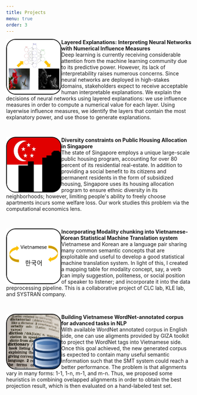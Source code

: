 ```yaml
---
title: Projects
menu: true
order: 3
---
```


<p>
<img style="float:left; right: 30px; width: 150px;" src="\assets\img\projects\project-algotransparency.jpg" alt="Project Algorithmic Transparency">
<strong>Layered Explanations: Interpreting Neural Networks with Numerical Influence Measures</strong><br>
Deep learning is currently receiving considerable attention from the
machine learning community due to its predictive power. However,
its lack of interpretability raises numerous concerns. Since neural
networks are deployed in high-stakes domains, stakeholders expect
to receive acceptable human interpretable explanations. We explain
the decisions of neural networks using layered explanations: we use
influence measures in order to compute a numerical value for each
layer. Using layerwise influence measures, we identify the layers
that contain the most explanatory power, and use those to generate
explanations.
</p>
<br>
<p>
<img style="float:left; right: 30px; width: 150px;" src="\assets\img\projects\project-hdb.jpg" alt="Project HDB">
<strong>Diversity constraints on Public Housing Allocation in Singapore </strong><br>
The state of Singapore employs a unique large-scale public housing program, accounting for over 80 percent of its residential real-estate. In addition to providing a social benefit to its citizens and permanent residents in the form of subsidized housing, Singapore uses its housing allocation program to ensure ethnic diversity in its neighborhoods; however, limiting people's ability to freely choose apartments incurs some welfare loss. Our work studies this problem via the computational economics lens. </p>
<br>
<p>
<img style="float:left; right: 30px; width: 150px;" src="\assets\img\projects\project-smt.jpg" alt="Project Vietnamese-Korean SMT">
<strong>Incorporating Modality chunking into Vietnamese-Korean Statistical Machine Translation system</strong><br>
Vietnamese and Korean are a language pair sharing many common semantic concepts that are exploitable and useful to develop a good statistical machine translation system. In light of this, I created a mapping table for modality concept, say, a verb can imply suggestion, politeness, or social position of speaker to listener; and incorporate it into the data preprocessing pipeline. This is a collaborative project of CLC lab, KLE lab, and SYSTRAN company.
</p>
<br>
<p>
<img style="float:left; right: 30px; width: 150px;" src="\assets\img\projects\project-wordnet.jpg" alt="Project Wordnet">
<strong>Building Vietnamese WordNet-annotated corpus for advanced tasks in NLP</strong><br>
With available WordNet annotated corpus in English side, one can use aligments provided by GIZA toolkit to project the WordNet tags into Vietnamese side. Once this goal achieved, the new generated corpus is expected to contain many useful semantic information such that the SMT system could reach a better performance. The problem is that alignments vary in many forms: 1-1, 1-n, m-1, and m-n. Thus, we proposed some heuristics in combining ovelapped alignments in order to obtain the best projection result, which is then evaluated on a hand-labeled test set.
</p>

